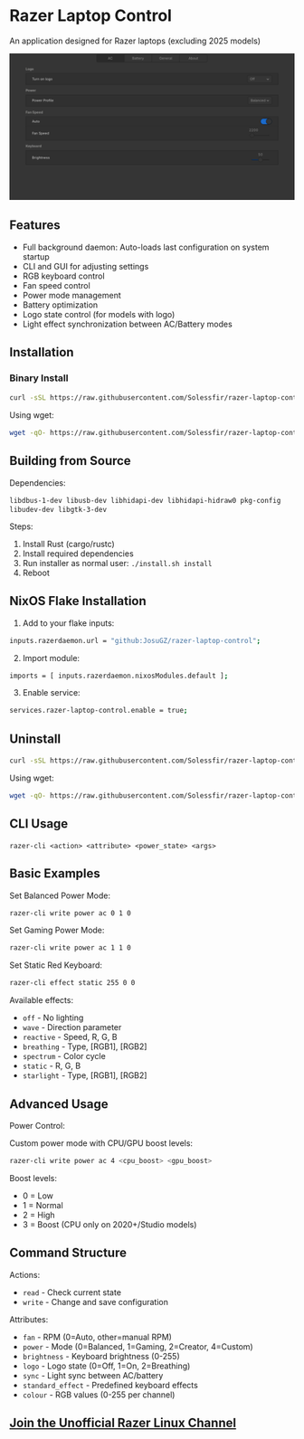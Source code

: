 # Razer Laptop Control
An application designed for Razer laptops (excluding 2025 models)

![](razer_control_gui/Screenshoot.png)

## Features
- Full background daemon: Auto-loads last configuration on system startup
- CLI and GUI for adjusting settings
- RGB keyboard control
- Fan speed control
- Power mode management
- Battery optimization
- Logo state control (for models with logo)
- Light effect synchronization between AC/Battery modes

## Installation

### Binary Install
```sh
curl -sSL https://raw.githubusercontent.com/Solessfir/razer-laptop-control-no-dkms/main/install-bin.sh | bash -s install
```
Using wget:
```sh
wget -qO- https://raw.githubusercontent.com/Solessfir/razer-laptop-control-no-dkms/main/install-bin.sh | bash -s install
```

## Building from Source
Dependencies:
```
libdbus-1-dev libusb-dev libhidapi-dev libhidapi-hidraw0 pkg-config libudev-dev libgtk-3-dev
```
Steps:
1. Install Rust (cargo/rustc)
2. Install required dependencies
3. Run installer as normal user: `./install.sh install`
4. Reboot

## NixOS Flake Installation
1. Add to your flake inputs:
```sh
inputs.razerdaemon.url = "github:JosuGZ/razer-laptop-control";
```
2. Import module:
```sh
imports = [ inputs.razerdaemon.nixosModules.default ];
```
3. Enable service:
```sh
services.razer-laptop-control.enable = true;
```

## Uninstall
```sh
curl -sSL https://raw.githubusercontent.com/Solessfir/razer-laptop-control-no-dkms/main/install-bin.sh | bash -s uninstall
```
Using wget:
```sh
wget -qO- https://raw.githubusercontent.com/Solessfir/razer-laptop-control-no-dkms/main/install-bin.sh | bash -s uninstall
```

## CLI Usage
```
razer-cli <action> <attribute> <power_state> <args>
```

## Basic Examples
Set Balanced Power Mode:
```sh
razer-cli write power ac 0 1 0
```
Set Gaming Power Mode:
```sh
razer-cli write power ac 1 1 0
```
Set Static Red Keyboard:
```sh
razer-cli effect static 255 0 0
```
Available effects:
* `off` - No lighting
* `wave` - Direction parameter
* `reactive` - Speed, R, G, B
* `breathing` - Type, [RGB1], [RGB2]
* `spectrum` - Color cycle
* `static` - R, G, B
* `starlight` - Type, [RGB1], [RGB2]

## Advanced Usage
Power Control:

Custom power mode with CPU/GPU boost levels:
```sh
razer-cli write power ac 4 <cpu_boost> <gpu_boost>
```
Boost levels:
* 0 = Low
* 1 = Normal
* 2 = High
* 3 = Boost (CPU only on 2020+/Studio models)

## Command Structure
Actions:
* `read` - Check current state
* `write` - Change and save configuration

Attributes:
* `fan` - RPM (0=Auto, other=manual RPM)
* `power` - Mode (0=Balanced, 1=Gaming, 2=Creator, 4=Custom)
* `brightness` - Keyboard brightness (0-255)
* `logo` - Logo state (0=Off, 1=On, 2=Breathing)
* `sync` - Light sync between AC/battery
* `standard_effect` - Predefined keyboard effects
* `colour` - RGB values (0-255 per channel)

## [Join the Unofficial Razer Linux Channel](https://discord.gg/GdHKf45)